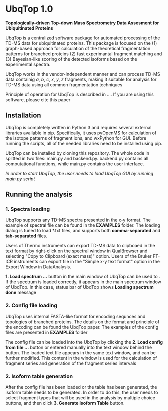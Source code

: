 # UbqTop 1.0

**Topologically-driven Top-down Mass Spectrometry Data Assesment for Ubiquitinated Proteins**

UbqTop is a centralized software package for automated processing of the TD-MS data for ubiquitinated proteins. This package is focused on the (1) graph-based approach for calculation of the theoretical fragmentation patterns for branched proteins
(2) fast experimantal fragment matching and (3) Bayesian-like scoring of the detected isoforms based on the experimental spectra.

UbqTop works in the vendor-independent manner and can process TD-MS data containig $a$, $b$, $c$, $x$, $y$, $z$ fragments, making it suitable
for analysis for TD-MS data using all common fragmentation techniques

Principle of operation for UbqTop is described in .... If you are using this software, please cite this paper

## Installation
UbqTop is completely written in Python 3 and requires several external libraries available in pip. Specifically, it uses pyOpenMS for calculation of the isotope patterns of fragment ions, and wxPython for GUI. Before running the scripts, all of the needed libraries need to be installed using pip.

UbqTop can be installed by cloning this repository. The whole code in splitted in two files: main.py and backend.py. backend.py contains all computational functions, while main.py contains the user interface.

_In order to start UbqTop, the user needs to load UbqTop GUI by running main.py script_

## Running the analysis

### 1. Spectra loading

UbqTop supports any TD-MS spectra presented in the x-y format. The example of spectral file can be found in the **EXAMPLES** folder. The loading dialog is tuned to load *.txt files, and supports both **comma-separated** and **tab-separated** files.


Users of Thermo instruments can export TD-MS data to clipboaed in the text format by right-click on the spectral window in QualBrowser and selecting "Copy to Clipboard (exact mass)" option. 
Users of the Bruker FT-ICR instruments can export file in the "Simple x-y text format" option in the Export Window in DataAnalysis.

**1. Load spectrum ...** button in the main window of UbqTop can be used to . 
If the spectrum is loaded correctly, it appears in the main spectrum window of UbqTop. In this case, status bar of UbqTop shows __Loading spectrum done__ message

### 2. Config file loading

UbqTop uses internal FASTA-like format for encoding sequnces and topologies of branched proteins. The details on the format and principle of the encoding can be found the UbqTop paper. The examples of the config files are presented in **EXAMPLES** folder

The config file can be loaded into the UbqTop by clicking the **2. Load config from file ...** button or entered manually into the text window behind the button. The loaded text file appears in the same text window, and can be further modified. 
This content in the window is used for the calculation of fragment series and generation of the fragment series intervals

### 2. Isoform table generation

After the config file has been loaded or the table has been generated, the isoform table needs to be generated. In order to do this, the user needs to select fragment types that will be used in the analysis by multiple choice buttons, and then click **3. Generate Isoform Table** button.  
